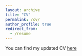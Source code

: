 ```yaml
---
layout: archive
title: "CV"
permalink: /cv/
author_profile: true
redirect_from:
  - /resume
---
```


You can find my updated CV [here](http://academicpages.github.io/files/CV_DavSan_Sep24.pdf)
